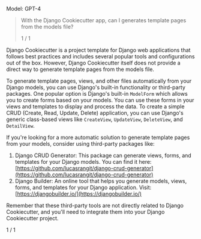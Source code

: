 Model: GPT-4

> With the Django Cookiecutter app, can I generates template pages from the models file?
> 
> 1 / 1

Django Cookiecutter is a project template for Django web applications that follows best practices and includes several popular tools and configurations out of the box. However, Django Cookiecutter itself does not provide a direct way to generate template pages from the models file.

To generate template pages, views, and other files automatically from your Django models, you can use Django's built-in functionality or third-party packages. One popular option is Django's built-in `ModelForm` which allows you to create forms based on your models. You can use these forms in your views and templates to display and process the data. To create a simple CRUD (Create, Read, Update, Delete) application, you can use Django's generic class-based views like `CreateView`, `UpdateView`, `DeleteView`, and `DetailView`.

If you're looking for a more automatic solution to generate template pages from your models, consider using third-party packages like:

1.  Django CRUD Generator: This package can generate views, forms, and templates for your Django models. You can find it here: [https://github.com/lucasrangit/django-crud-generator](https://github.com/lucasrangit/django-crud-generator)
2.  Django Builder: An online tool that helps you generate models, views, forms, and templates for your Django application. Visit: [https://djangobuilder.io/](https://djangobuilder.io/)

Remember that these third-party tools are not directly related to Django Cookiecutter, and you'll need to integrate them into your Django Cookiecutter project.

1 / 1